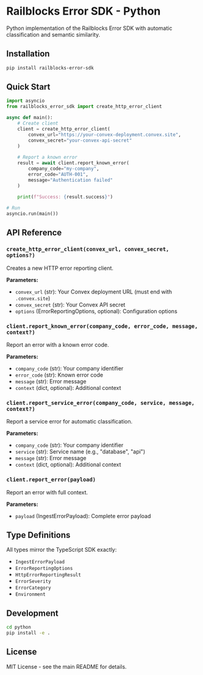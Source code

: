 # Railblocks Error SDK - Python

Python implementation of the Railblocks Error SDK with automatic classification and semantic similarity.

## Installation

```bash
pip install railblocks-error-sdk
```

## Quick Start

```python
import asyncio
from railblocks_error_sdk import create_http_error_client

async def main():
    # Create client
    client = create_http_error_client(
        convex_url="https://your-convex-deployment.convex.site",
        convex_secret="your-convex-api-secret"
    )
    
    # Report a known error
    result = await client.report_known_error(
        company_code="my-company",
        error_code="AUTH-001", 
        message="Authentication failed"
    )
    
    print(f"Success: {result.success}")

# Run
asyncio.run(main())
```

## API Reference

### `create_http_error_client(convex_url, convex_secret, options?)`

Creates a new HTTP error reporting client.

**Parameters:**
- `convex_url` (str): Your Convex deployment URL (must end with `.convex.site`)
- `convex_secret` (str): Your Convex API secret
- `options` (ErrorReportingOptions, optional): Configuration options

### `client.report_known_error(company_code, error_code, message, context?)`

Report an error with a known error code.

**Parameters:**
- `company_code` (str): Your company identifier
- `error_code` (str): Known error code
- `message` (str): Error message
- `context` (dict, optional): Additional context

### `client.report_service_error(company_code, service, message, context?)`

Report a service error for automatic classification.

**Parameters:**
- `company_code` (str): Your company identifier
- `service` (str): Service name (e.g., "database", "api")
- `message` (str): Error message
- `context` (dict, optional): Additional context

### `client.report_error(payload)`

Report an error with full context.

**Parameters:**
- `payload` (IngestErrorPayload): Complete error payload

## Type Definitions

All types mirror the TypeScript SDK exactly:

- `IngestErrorPayload`
- `ErrorReportingOptions` 
- `HttpErrorReportingResult`
- `ErrorSeverity`
- `ErrorCategory`
- `Environment`

## Development

```bash
cd python
pip install -e .
```

## License

MIT License - see the main README for details. 